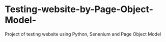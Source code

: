 # Testing-website-by-Page-Object-Model-
Project of testing website using Python, Senenium and Page Object Model
